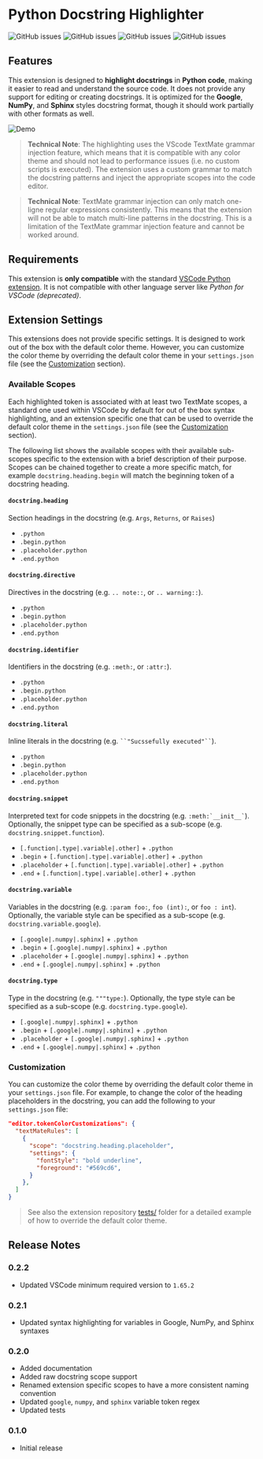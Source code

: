 # Python Docstring Highlighter

![GitHub issues](https://img.shields.io/badge/style-google-green)
![GitHub issues](https://img.shields.io/badge/style-numpy-green)
![GitHub issues](https://img.shields.io/badge/style-sphinx-green)
![GitHub issues](https://img.shields.io/badge/style-docblockr-red)

## Features

This extension is designed to **highlight docstrings** in **Python code**, making it easier to read and understand the source code. It does not provide any support for editing or creating docstrings. It is optimized for the **Google**, **NumPy**, and **Sphinx** styles docstring format, though it should work partially with other formats as well.

![Demo](https://raw.githubusercontent.com/rodolphebarbanneau/python-docstring-highlighter/main/assets/docstring.gif)

> **Technical Note**: The highlighting uses the VScode TextMate grammar injection feature, which means that it is compatible with any color theme and should not lead to performance issues (i.e. no custom scripts is executed). The extension uses a custom  grammar to match the docstring patterns and inject the appropriate scopes into the code editor.

> **Technical Note**: TextMate grammar injection can only match one-ligne regular expressions consistently. This means that the extension will not be able to match multi-line patterns in the docstring. This is a limitation of the TextMate grammar injection feature and cannot be worked around.

## Requirements

This extension is **only compatible** with the standard [VSCode Python extension](https://marketplace.visualstudio.com/items?itemName=ms-python.python). It is not compatible with other language server like _Python for VSCode (deprecated)_.

## Extension Settings

This extensions does not provide specific settings. It is designed to work out of the box with the default color theme. However, you can customize the color theme by overriding the default color theme in your `settings.json` file (see the [Customization](#customization) section).

### Available Scopes

Each highlighted token is associated with at least two TextMate scopes, a standard one used within VSCode by default for out of the box syntax highlighting, and an extension specific one that can be used to override the default color theme in the `settings.json` file (see the [Customization](#customization) section).

The following list shows the available scopes with their available sub-scopes specific to the extension with a brief description of their purpose. Scopes can be chained together to create a more specific match, for example `docstring.heading.begin` will match the beginning token of a docstring heading.

#### `docstring.heading`

Section headings in the docstring (e.g. `Args`, `Returns`, or `Raises`)

- `.python`
- `.begin.python`
- `.placeholder.python`
- `.end.python`

#### `docstring.directive`

Directives in the docstring (e.g. `.. note::`, or `.. warning::`).

- `.python`
- `.begin.python`
- `.placeholder.python`
- `.end.python`

#### `docstring.identifier`

Identifiers in the docstring (e.g. `:meth:`, or `:attr:`).

- `.python`
- `.begin.python`
- `.placeholder.python`
- `.end.python`

#### `docstring.literal`

Inline literals in the docstring (e.g. ``` ``"Sucssefully executed"`` ```).

- `.python`
- `.begin.python`
- `.placeholder.python`
- `.end.python`

#### `docstring.snippet`

Interpreted text for code snippets in the docstring (e.g. ``` :meth:`__init__` ```). Optionally, the snippet type can be specified as a sub-scope (e.g. `docstring.snippet.function`).

- `[.function|.type|.variable|.other]` + `.python`
- `.begin` + `[.function|.type|.variable|.other]` + `.python`
- `.placeholder` + `[.function|.type|.variable|.other]` + `.python`
- `.end` + `[.function|.type|.variable|.other]` + `.python`

#### `docstring.variable`

Variables in the docstring (e.g. `:param foo:`, `foo (int):`, or `foo : int`). Optionally, the  variable style can be specified as a sub-scope (e.g. `docstring.variable.google`).

- `[.google|.numpy|.sphinx]` + `.python`
- `.begin` + `[.google|.numpy|.sphinx]` + `.python`
- `.placeholder` + `[.google|.numpy|.sphinx]` + `.python`
- `.end` + `[.google|.numpy|.sphinx]` + `.python`

#### `docstring.type`

Type in the docstring (e.g. `"""type:`). Optionally, the type style can be specified as a sub-scope (e.g. `docstring.type.google`).

- `[.google|.numpy|.sphinx]` + `.python`
- `.begin` + `[.google|.numpy|.sphinx]` + `.python`
- `.placeholder` + `[.google|.numpy|.sphinx]` + `.python`
- `.end` + `[.google|.numpy|.sphinx]` + `.python`

### Customization

You can customize the color theme by overriding the default color theme in your `settings.json` file. For example, to change the color of the heading placeholders in the docstring, you can add the following to your `settings.json` file:

```json
"editor.tokenColorCustomizations": {
  "textMateRules": [
    {
      "scope": "docstring.heading.placeholder",
      "settings": {
        "fontStyle": "bold underline",
        "foreground": "#569cd6",
      }
    },
  ]
}
```

> See also the extension repository [tests/](https://github.com/rodolphebarbanneau/python-docstring-highlighter/blob/main/tests/.vscode/settings.json) folder for a detailed example of how to override the default color theme.

## Release Notes

### 0.2.2

- Updated VSCode minimum required version to `1.65.2`

### 0.2.1

- Updated syntax highlighting for variables in Google, NumPy, and Sphinx syntaxes

### 0.2.0

- Added documentation
- Added raw docstring scope support
- Renamed extension specific scopes to have a more consistent naming convention
- Updated `google`, `numpy`, and `sphinx` variable token regex
- Updated tests

### 0.1.0

- Initial release
